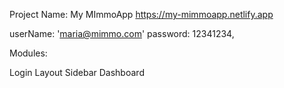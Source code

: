 Project Name: My MImmoApp https://my-mimmoapp.netlify.app

userName: 'maria@mimmo.com'
password: 12341234,

Modules:

Login
Layout
Sidebar
Dashboard
